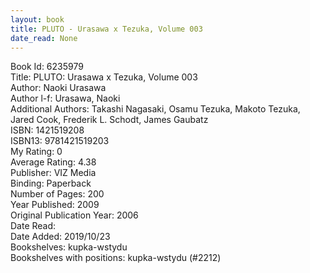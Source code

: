 ```yaml
---
layout: book
title: PLUTO - Urasawa x Tezuka, Volume 003
date_read: None
---
```


Book Id: 6235979<br />
Title: PLUTO: Urasawa x Tezuka, Volume 003<br />
Author: Naoki Urasawa<br />
Author l-f: Urasawa, Naoki<br />
Additional Authors: Takashi Nagasaki, Osamu Tezuka, Makoto Tezuka, Jared Cook, Frederik L. Schodt, James Gaubatz<br />
ISBN: 1421519208<br />
ISBN13: 9781421519203<br />
My Rating: 0<br />
Average Rating: 4.38<br />
Publisher: VIZ Media<br />
Binding: Paperback<br />
Number of Pages: 200<br />
Year Published: 2009<br />
Original Publication Year: 2006<br />
Date Read: <br />
Date Added: 2019/10/23<br />
Bookshelves: kupka-wstydu<br />
Bookshelves with positions: kupka-wstydu (#2212)<br />

